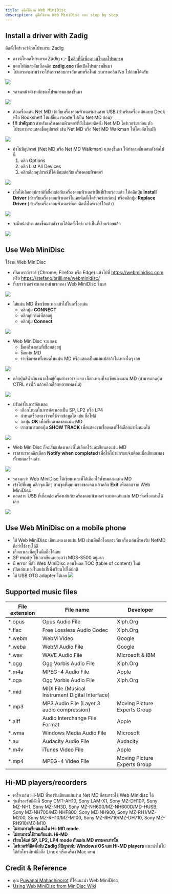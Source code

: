 ```yaml
---
title: คู่มือใช้งาน Web MiniDisc
description: คู่มือใช้งาน Web MiniDisc แบบ step by step
---
```


## Install a driver with Zadig
ติดตั้งไดร์เวอร์ด้วยโปรแกรม Zadig

- ดาวน์โหลดโปรแกรม Zadig 👉 [💾คลิกที่นี่เพื่อดาวน์โหลดโปรแกรม](files/zadig.zip)
- แตกไฟล์และดับเบิ้ลคลิก **zadig.exe** เพื่อเปิดโปรแกรมขึ้นมา
- โปแกรมจะถามว่าจะให้ตรวจสอบการอัพเดทหรือไหม่ สามารถคลิก No ไปก่อนได้ครับ

![](images/web-mini-disc-manual/update-policy.png)

- รอจนหน้าต่างหลักของโปรแกรมแสดงขึ้นมา

![](images/web-mini-disc-manual/default-window.png)

- ต่อเครื่องเล่น Net MD เข้ากับเครื่องคอมพิวเตอร์ผ่านสาย USB (สำหรับเครื่องเล่นแบบ Deck หรือ Bookshelf ให้เปลี่ยน mode ไปเป็น Net MD ก่อน)
- **!!! สำคัญมาก** สำหรับเครื่องคอมพิวเตอร์ที่ยังไม่เคยติดตั้ง Net MD ไดร์เวอร์มาก่อน ตัวโปรแกรมจะแสดงชื่ออุปกรณ์ เช่น Net MD หรือ Net MD Walkman ให้โดยอัตโนมัติ

![](images/web-mini-disc-manual/auto-select-device.png)

- ถ้าไม่มีอุปกรณ์ (Net MD หรือ Net MD Walkman) แสดงขึ้นมา ให้ทำตามขั้นตอนดังต่อไปนี้
  1. คลิก Options
  2. คลิก List All Devices
  3. คลิกเลือกอุปกรณ์ที่ได้เชื่อมต่อกับเครื่องคอมพิวเตอร์

![](images/web-mini-disc-manual/list-all-devices.png)

- เมื่อได้เลือกอุปกรณ์ที่เชื่อมต่อกับเครื่องคอมพิวเตอร์เป็นที่เรียบร้อยแล้ว ให้คลิกปุ่ม **Install Driver** (สำหรับเครื่องคอมพิวเตอร์ไม่เคยติดตั้งไดร์เวอร์มาก่อน)
  หรือคลิกปุ่ม **Replace Driver** (สำหรับเครื่องคอมพิวเตอร์ที่เคยติดตั้งไดร์เวอร์ไว้แล้ว)

![](images/web-mini-disc-manual/replace-driver.png)

- จะมีหน้าต่างแสดงขึ้นมาหลังจากได้ติดตั้งไดร์เวอร์เป็นที่เรียบร้อยแล้ว

![](images/web-mini-disc-manual/driver-installed-successfully.png)

## Use Web MiniDisc
ใช้งาน Web MiniDisc

- เปิดเบราว์เซอร์ (Chrome, Firefox หรือ Edge) แล้วไปที่ https://webminidisc.com หรือ https://stefano.brilli.me/webminidisc/
- ที่เบราว์เซอร์จะแสดงหน้าแรกของ Web MiniDisc ขึ้นมา

![](images/web-mini-disc-manual/home-page.png)

- ใส่แผ่น MD ที่จะเขียนเพลงเข้าไปในเครื่องเล่น
  - คลิกปุ่ม **CONNECT**
  - คลิกอุปกรณ์ที่ต่ออยู่
  - คลิกปุ่ม **Connect**

![](images/web-mini-disc-manual/connect-device.png)

- Web MiniDisc จะแสดง:
  - ชื่อเครื่องเล่นที่เชื่อมต่ออยู่
  - ชื่อแผ่น MD
  - รายชื่อเพลงทั้งหมดในแผ่น MD หรือแสดงเป็นแผ่นเปล่าถ้าไม่เพลงใดๆ เลย

![](images/web-mini-disc-manual/list-all-songs.png)

- คลิกปุ่มสีน้ำเงินขนาดใหญ่ที่มุมล่างขวาของจอ เลือกเพลงที่จะเขียนลงแผ่น MD (สามารถกดปุ่ม CTRL ค้างไว้ แล้วคลิกเลือกหลายเพลงได้)

![](images/web-mini-disc-manual/select-songs.png)

- ปรับค่าในการอัดเพลง
  - เลือกโหมดในการอัดเพลงเป็น SP, LP2 หรือ LP4
  - กำหนดชื่อเพลงว่าจะใช้จากข้อมูลใด เช่น ชื่อไฟล์
  - กดปุ่ม **OK** เพื่อเขียนเพลงลงแผ่น MD
  - เราสามารถกดปุ่ม **SHOW TRACK** เพื่อแสดงรายชื่อเพลงที่ได้เลือกมาทั้งหมดได้

![](images/web-mini-disc-manual/upload-settings.png)

- Web MiniDisc ก็จะเริ่มแปลงเพลงที่ได้เลือกไว้และเขียนลงแผ่น MD
- เราสามารถคลิกเลือก **Notify when completed** เพื่อให้โปรแกรมแจ้งเตือนเมื่อเขียนแพลงทั้งหมดเสร็จแล้ว

![](images/web-mini-disc-manual/recording.png)

- รอจนกว่า Web MiniDisc ได้เขียนเพลงที่ได้เลือกไว้ทั้งหมดลงแผ่น MD
- เข้าไปที่เมนู คลิกจุดเล็กๆ สามจุดที่มุมบนขวาของจอ แล้วคลิก **Exit** เพื่อออกจาก Web MiniDisc
- ถอดสาย USB ที่เชื่อมต่อเครื่องเล่นกับเครื่องคอมพิวเตอร์ และกดเล่นแผ่น MD ที่เครื่องเล่นได้เลย

![](images/web-mini-disc-manual/menu.png)

## Use Web MiniDisc on a mobile phone
- ใช้ Web MiniDisc เขียนเพลงลงแผ่น MD ผ่านมือถือโดยตรงกับเครื่องเล่นที่รองรับ NetMD ถือว่าใช้งานได้ดี
- เลือกเพลงที่อยู่ในมือถือได้เลย
- SP mode ใช้เวลาเขียนเยอะกว่า MDS-S500 อยู่มาก
- มี error ที่ตัว Web MiniDisc ตอนโหลด TOC (table of content) ใหม่
- เปิดเล่นเพลงในแผ่นที่เพิ่งเขียนไปได้ปกติ
- ใช้ USB OTG adapter ได้เลย
  ![](images/web-mini-disc-manual/web-mini-disc-manual-on-mobile-phone.png)

## Supported music files

| File extension | File name                                        | Developer                    |
|----------------|--------------------------------------------------|------------------------------|
| *.opus         | Opus Audio File                                  | Xiph.Org                     |
| *.flac         | Free Lossless Audio Codec                        | Xiph.Org                     |
| *.webm         | WebM Video                                       | Google                       |
| *.weba         | WebM Audio File                                  | Google                       |
| *.wav          | WAVE Audio File                                  | Microsoft & IBM              |
| *.ogg          | Ogg Vorbis Audio File                            | Xiph.Org                     |
| *.m4a          | MPEG-4 Audio File                                | Apple                        |
| *.oga          | Ogg Vorbis Audio File                            | Xiph.Org                     |
| *.mid          | MIDI File (Musical Instrument Digital Interface) |                              |
| *.mp3          | MP3 Audio File   (Layer 3 audio compression)     | Moving Picture Experts Group |
| *.aiff         | Audio Interchange File Format                    | Apple                        |
| *.wma          | Windows Media Audio File                         | Microsoft                    |
| *.au           | Audacity Audio File                              | Audacity                     |
| *.m4v          | iTunes Video File                                | Apple                        |
| *.mp4          | MPEG-4 Video File                                | Moving Picture Experts Group |

## Hi-MD players/recorders
- เครื่องเล่น Hi-MD ที่รองรับเขียนแผ่นผ่าน Net MD ก็สามารถใช้ Web Minidisc ได้
- รุ่นที่รองรับมีดังนี้ Sony CMT-AH10, Sony LAM-X1, Sony MZ-DH10P, Sony MZ-NH1, Sony MZ-NH3D, Sony MZ-NH600/MZ-NH600D/MD-HUSB, Sony MZ-NH700/MZ-NHF800,
  Sony MZ-NH900, Sony MZ-RH1/MZ-M200, Sony MZ-RH10/MZ-M100, Sony MZ-RH710/MZ-DH710, Sony MZ-RH910/MZ-M10
- **ไม่สามารถเขียนแผ่นใน Hi-MD mode**
- **ไม่สามารถใช้ร่วมกับแผ่น Hi-MD**
- **เขียนได้แต่ SP, LP2, LP4 mode กับแผ่น MD ธรรมดาเท่านั้น**
- **ไดร์เวอร์ที่ติดตั้งกับ Zadig มีปัญหากับ Windows OS และ Hi-MD players** แนะนำให้ไปใช้กับโทรศัพท์มือถือ Linux หรือเครื่อง Mac แทน

## Credit & Reference

- คุณ [Puwanai Mahachinorot](https://www.facebook.com/pinghitz) ที่ได้แนะนำ Web MiniDisc
- [Using Web MiniDisc from MiniDisc Wiki](https://www.minidisc.wiki/guides/webminidisc)
